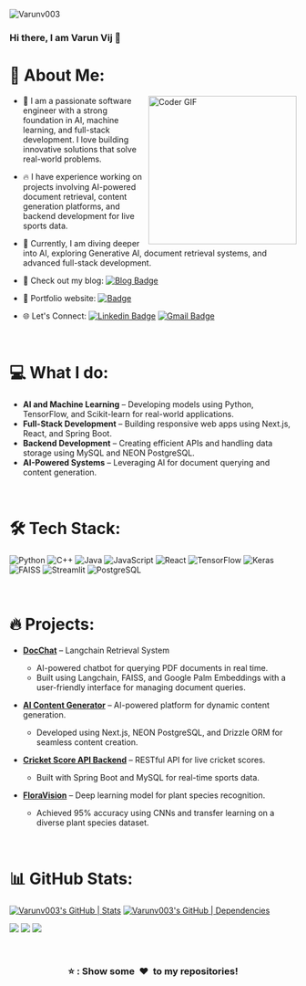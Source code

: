 <p align="left"> <img src="https://komarev.com/ghpvc/?username=Varunv003&color=green" alt="Varunv003" /> </p>

### Hi there, I am Varun Vij 👋

# 💫 About Me:
<img align="right" src="https://media.giphy.com/media/v1.Y2lkPTc5MGI3NjExd3RldjFzcHl4Y3Jpajdsc3phNmp6MWZnOTFxazE3azR2NnRrbXhkaCZlcD12MV9pbnRlcm5hbF9naWZfYnlfaWQmY3Q9Zw/6ib6KPmkeAjDTxMxij/giphy.gif" alt="Coder GIF" width="260" height="260">

- 🤖 I am a passionate software engineer with a strong foundation in AI, machine learning, and full-stack development. I love building innovative solutions that solve real-world problems.
  
- 🔥 I have experience working on projects involving AI-powered document retrieval, content generation platforms, and backend development for live sports data.

- 🌱 Currently, I am diving deeper into AI, exploring Generative AI, document retrieval systems, and advanced full-stack development.
- 📝 Check out my blog: [![Blog Badge](https://img.shields.io/badge/-Blog-lightblue?style=flat-square&logo=hashnode&logoColor=white)](https://varunv003.hashnode.dev/)


- 🎯 Portfolio website: [![Badge](https://img.shields.io/badge/-Portfolio-Purple?style=flat-square&logo=simkl&logoColor=white)](https://github.com/Varunv003)

- 🌐 Let's Connect: 
  [![Linkedin Badge](https://img.shields.io/badge/-Varun_Vij-blue?style=flat-square&logo=Linkedin&logoColor=white)](https://www.linkedin.com/in/varun-v-977794218/)
  [![Gmail Badge](https://img.shields.io/badge/-varunvij000@gmail.com-c14438?style=flat-square&logo=Gmail&logoColor=white)](mailto:varunvij000@gmail.com)

<br>

# 💻 What I do:
- **AI and Machine Learning** – Developing models using Python, TensorFlow, and Scikit-learn for real-world applications.
- **Full-Stack Development** – Building responsive web apps using Next.js, React, and Spring Boot.
- **Backend Development** – Creating efficient APIs and handling data storage using MySQL and NEON PostgreSQL.
- **AI-Powered Systems** – Leveraging AI for document querying and content generation.

<br>

# 🛠 Tech Stack:

![Python](https://img.shields.io/badge/Python-FFD43B?style=for-the-badge&logo=python&logoColor=blue)
![C++](https://img.shields.io/badge/C%2B%2B-00599C?style=for-the-badge&logo=c%2B%2B&logoColor=white)
![Java](https://img.shields.io/badge/Java-ED8B00?style=for-the-badge&logo=java&logoColor=white)
![JavaScript](https://img.shields.io/badge/JavaScript-323330?style=for-the-badge&logo=javascript&logoColor=F7DF1E)
![React](https://img.shields.io/badge/React-20232A?style=for-the-badge&logo=react&logoColor=61DAFB)
![TensorFlow](https://img.shields.io/badge/TensorFlow-FF6F00?style=for-the-badge&logo=tensorflow&logoColor=white)
![Keras](https://img.shields.io/badge/Keras-FF0000?style=for-the-badge&logo=keras&logoColor=white)
![FAISS](https://img.shields.io/badge/FAISS-002451?style=for-the-badge&logo=faiss&logoColor=white)
![Streamlit](https://img.shields.io/badge/Streamlit-FF4B4B?style=for-the-badge&logo=streamlit&logoColor=white)
![PostgreSQL](https://img.shields.io/badge/PostgreSQL-336791?style=for-the-badge&logo=postgresql&logoColor=white)

<br>

# 🔥 Projects:

- **[DocChat](https://github.com/Varunv003/langchain-palm2-rag_application)** – Langchain Retrieval System
  - AI-powered chatbot for querying PDF documents in real time.
  - Built using Langchain, FAISS, and Google Palm Embeddings with a user-friendly interface for managing document queries.
  
- **[AI Content Generator](https://github.com/Varunv003/Ai-content_generator-nextjs)** – AI-powered platform for dynamic content generation.
  - Developed using Next.js, NEON PostgreSQL, and Drizzle ORM for seamless content creation.
  
- **[Cricket Score API Backend](https://github.com/Varunv003/live_match_score)** – RESTful API for live cricket scores.
  - Built with Spring Boot and MySQL for real-time sports data.

- **[FloraVision](https://github.com/Varunv003/Plants_Classification)** – Deep learning model for plant species recognition.
  - Achieved 95% accuracy using CNNs and transfer learning on a diverse plant species dataset.

<br>

# 📊 GitHub Stats:

[![Varunv003's GitHub | Stats](https://stats.quine.sh/Varunv003/github?theme=light)](https://quine.sh?utm_source=widgets&utm_campaign=Varunv003)
[![Varunv003's GitHub | Dependencies](https://stats.quine.sh/Varunv003/dependencies?theme=light)](https://quine.sh?utm_source=widgets&utm_campaign=Varunv003)

![](https://github-readme-stats.vercel.app/api?username=Varunv003&theme=shadow_green&hide_border=false&include_all_commits=false&count_private=false)
![](https://github-readme-stats.vercel.app/api/top-langs/?username=Varunv003&theme=shadow_green&hide_border=false&include_all_commits=false&count_private=false&layout=compact)
![](https://github-readme-streak-stats.herokuapp.com/?user=Varunv003&theme=shadow_green&hide_border=false)

<br>

<div align="center">
    <h3 align="center">⭐ : Show some &nbsp;❤️&nbsp; to my repositories!</h3>
</div>
